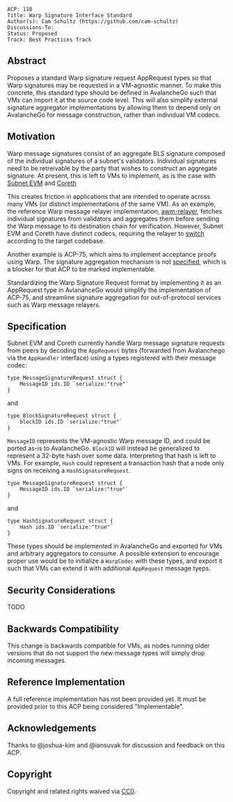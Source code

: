 ```text
ACP: 118
Title: Warp Signature Interface Standard
Author(s): Cam Schultz (https://github.com/cam-schultz)
Discussions-To: 
Status: Proposed
Track: Best Practices Track
```

## Abstract

Proposes a standard Warp signature request AppRequest types so that Warp signatures may be requested in a VM-agnostic manner. To make this concrete, this standard type should be defined in AvalancheGo such that VMs can import it at the source code level. This will also simplify external signature aggregator implementations by allowing them to depend only on AvalancheGo for message construction, rather than individual VM codecs.

## Motivation

Warp message signatures consist of an aggregate BLS signature composed of the individual signatures of a subnet's validators. Individual signatures need to be retreivable by the party that wishes to construct an aggregate signature. At present, this is left to VMs to implement, as is the case with [Subnet EVM](https://github.com/ava-labs/subnet-evm/blob/v0.6.6/plugin/evm/message/signature_request.go#20) and [Coreth](https://github.com/ava-labs/coreth/blob/v0.13.6-rc.0/plugin/evm/message/signature_request.go#L20)

This creates friction in applications that are intended to operate across many VMs (or distinct implementations of the same VM). As an example, the reference Warp message relayer implementation, [awm-relayer](https://github.com/ava-labs/awm-relayer), fetches individual signatures from validators and aggregates them before sending the Warp message to its destination chain for verification. However, Subnet EVM and Coreth have distinct codecs, requiring the relayer to [switch](https://github.com/ava-labs/awm-relayer/blob/v1.4.0-rc.0/relayer/application_relayer.go#L372) according to the target codebase.

Another example is ACP-75, which aims to implement acceptance proofs using Warp. The signature aggregation mechanism is not [specified](https://github.com/avalanche-foundation/ACPs/blob/main/ACPs/75-acceptance-proofs/README.md#signature-aggregation), which is a blocker for that ACP to be marked implementable.

Standardizing the Warp Signature Request format by implementing it as an AppRequest type in AvlanahceGo would simplify the implementation of ACP-75, and streamline signature aggregation for out-of-protocol services such as Warp message relayers.

## Specification

Subnet EVM and Coreth currently handle Warp message signature requests from peers by decoding the `AppRequest` bytes (forwarded from Avalanchego via the `AppHandler` interface) using a types registered with their message codec:

```
type MessageSignatureRequest struct {
	MessageID ids.ID `serialize:"true"`
}
```
and
```
type BlockSignatureRequest struct {
	blockID ids.ID `serialize:"true"`
}
```

`MessageID` represents the VM-agnostic Warp message ID, and could be ported as-is to AvalancheGo. `BlockID` will instead be generalized to represent a 32-byte hash over some data. Interpreting that hash is left to VMs. For example, `Hash` could represent a transaction hash that a node only signs on receiving a `HashSignatureRequest`. 
```
type MessageSignatureRequest struct {
	MessageID ids.ID `serialize:"true"`
}
```
and
```
type HashSignatureRequest struct {
	Hash ids.ID `serialize:"true"`
}
```

These types should be implemented in AvalancheGo and exported for VMs and arbitrary aggregators to consume. A possible extension to encourage proper use would be to initialize a `WarpCodec` with these types, and export it such that VMs can extend it with additional `AppRequest` message tyeps.

## Security Considerations
TODO

## Backwards Compatibility
This change is backwards compatible for VMs, as nodes running older versions that do not support the new message types will simply drop incoming messages.

## Reference Implementation

A full reference implementation has not been provided yet. It must be provided prior to this ACP being considered "Implementable".

## Acknowledgements
Thanks to @joshua-kim and @iansuvak for discussion and feedback on this ACP.

## Copyright

Copyright and related rights waived via [CC0](https://creativecommons.org/publicdomain/zero/1.0/).